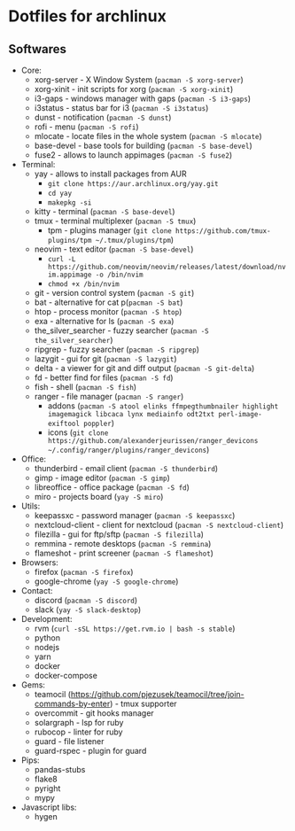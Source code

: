 # Dotfiles for archlinux

## Softwares

- Core:
  - xorg-server - X Window System (`pacman -S xorg-server`)
  - xorg-xinit - init scripts for xorg (`pacman -S xorg-xinit`)
  - i3-gaps - windows manager with gaps (`pacman -S i3-gaps`)
  - i3status - status bar for i3 (`pacman -S i3status`)
  - dunst - notification (`pacman -S dunst`)
  - rofi - menu (`pacman -S rofi`)
  - mlocate - locate files in the whole system (`pacman -S mlocate`)
  - base-devel - base tools for building (`pacman -S base-devel`)
  - fuse2 - allows to launch appimages (`pacman -S fuse2`)
- Terminal:
  - yay - allows to install packages from AUR
    - `git clone https://aur.archlinux.org/yay.git`
    - `cd yay`
    - `makepkg -si`
  - kitty - terminal (`pacman -S base-devel`)
  - tmux - terminal multiplexer (`pacman -S tmux`)
    - tpm - plugins manager (`git clone https://github.com/tmux-plugins/tpm ~/.tmux/plugins/tpm`)
  - neovim - text editor (`pacman -S base-devel`)
    - `curl -L https://github.com/neovim/neovim/releases/latest/download/nvim.appimage -o /bin/nvim`
    - `chmod +x /bin/nvim`
  - git - version control system (`pacman -S git`)
  - bat - alternative for cat p(`pacman -S bat`)
  - htop - process monitor (`pacman -S htop`)
  - exa - alternative for ls (`pacman -S exa`)
  - the_silver_searcher - fuzzy searcher (`pacman -S the_silver_searcher`)
  - ripgrep - fuzzy searcher (`pacman -S ripgrep`)
  - lazygit - gui for git (`pacman -S lazygit`)
  - delta - a viewer for git and diff output (`pacman -S git-delta`)
  - fd - better find for files (`pacman -S fd`)
  - fish - shell (`pacman -S fish`)
  - ranger - file manager (`pacman -S ranger`)
    - addons (`pacman -S atool elinks ffmpegthumbnailer highlight imagemagick libcaca lynx mediainfo odt2txt perl-image-exiftool poppler`)
    - icons (`git clone https://github.com/alexanderjeurissen/ranger_devicons ~/.config/ranger/plugins/ranger_devicons`)
- Office:
  - thunderbird - email client (`pacman -S thunderbird`)
  - gimp - image editor (`pacman -S gimp`)
  - libreoffice - office package (`pacman -S fd`)
  - miro - projects board (`yay -S miro`)
- Utils:
  - keepassxc - password manager (`pacman -S keepassxc`)
  - nextcloud-client - client for nextcloud (`pacman -S nextcloud-client`)
  - filezilla - gui for ftp/sftp (`pacman -S filezilla`)
  - remmina - remote desktops (`pacman -S remmina`)
  - flameshot - print screener (`pacman -S flameshot`)
- Browsers:
  - firefox (`pacman -S firefox`)
  - google-chrome (`yay -S google-chrome`)
- Contact:
  - discord (`pacman -S discord`)
  - slack (`yay -S slack-desktop`)
- Development:
  - rvm (`curl -sSL https://get.rvm.io | bash -s stable`)
  - python
  - nodejs
  - yarn
  - docker
  - docker-compose
- Gems:
  - teamocil (https://github.com/pjezusek/teamocil/tree/join-commands-by-enter) - tmux supporter
  - overcommit - git hooks manager
  - solargraph - lsp for ruby
  - rubocop - linter for ruby
  - guard - file listener
  - guard-rspec - plugin for guard
- Pips:
  - pandas-stubs
  - flake8
  - pyright
  - mypy
- Javascript libs:
  - hygen
